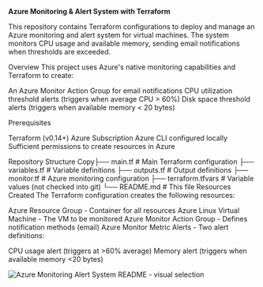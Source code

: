**Azure Monitoring & Alert System with Terraform**

This repository contains Terraform configurations to deploy and manage an Azure monitoring and alert system for virtual machines. The system monitors CPU usage and available memory, sending email notifications when thresholds are exceeded.

Overview
This project uses Azure's native monitoring capabilities and Terraform to create:

An Azure Monitor Action Group for email notifications
CPU utilization threshold alerts (triggers when average CPU > 60%)
Disk space threshold alerts (triggers when available memory < 20 bytes)

Prerequisites

Terraform (v0.14+)
Azure Subscription
Azure CLI configured locally
Sufficient permissions to create resources in Azure

Repository Structure
Copy├── main.tf              # Main Terraform configuration
├── variables.tf         # Variable definitions
├── outputs.tf           # Output definitions
├── monitor.tf           # Azure monitoring configuration
├── terraform.tfvars     # Variable values (not checked into git)
└── README.md            # This file
Resources Created
The Terraform configuration creates the following resources:

Azure Resource Group - Container for all resources
Azure Linux Virtual Machine - The VM to be monitored
Azure Monitor Action Group - Defines notification methods (email)
Azure Monitor Metric Alerts - Two alert definitions:

CPU usage alert (triggers at >60% average)
Memory alert (triggers when available memory <20 bytes)


![Azure Monitoring   Alert System README - visual selection](https://github.com/user-attachments/assets/7069bc3a-33bd-4937-8818-1e1080fefa81)
